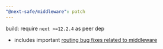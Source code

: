 ```yaml
---
"@next-safe/middleware": patch
---
```


build: require `next >=12.2.4` as peer dep

- includes important [routing bug fixes related to middleware](https://github.com/nibtime/next-safe-middleware/issues/34#issuecomment-1193511064) 
